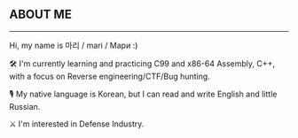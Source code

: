 ## ABOUT ME 
___

Hi, my name is 마리 / mari / Мари :)

🛠️ I'm currently learning and practicing C99 and x86-64 Assembly, C++, with a focus on Reverse engineering/CTF/Bug hunting.

🎙️ My native language is Korean, but I can read and write English and little Russian.

⚔️ I'm interested in Defense Industry.

